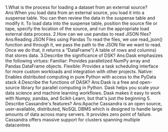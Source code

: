 1.What is the process for loading a dataset from an external source? 
Ans:When you load data from an external source, you load it into a suspense table. You can then review 
the data in the suspense table and modify it. To load data into the suspense table, position the source 
file or tape, specify the location of the source, and run the appropriate load external data process.
2.How can we use pandas to read JISON files? 
Ans:Reading JSON Files using Pandas
To read the files, we use read_json() function and through it, we pass the path to the JSON file we want 
to read. Once we do that, it returns a “DataFrame”( A table of rows and columns) that stores data.
3.Describe the significance of DSK? 
Ans:Dask emphasizes the following virtues: Familiar: Provides parallelized NumPy array and Pandas 
DataFrame objects. Flexible: Provides a task scheduling interface for more custom workloads and 
integration with other projects. Native: Enables distributed computing in pure Python with access to the 
PyData stack
4.Describe the functions of DASK? 
Ans:Dask is a free and open-source library for parallel computing in Python. Dask helps you scale your 
data science and machine learning workflows. Dask makes it easy to work with Numpy, pandas, and 
Scikit-Learn, but that's just the beginning
5. Describe Cassandre's features? 
Ans:Apache Cassandra is an open source, user-available, distributed, NoSQL DBMS which is designed to 
handle large amounts of data across many servers. It provides zero point of failure. Cassandra offers 
massive support for clusters spanning multiple datacentres
